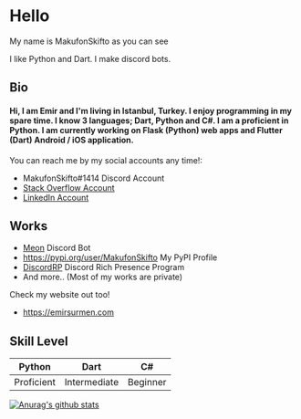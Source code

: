 # Hello

My name is MakufonSkifto as you can see

I like Python and Dart. I make discord bots.

## Bio

#### Hi, I am Emir and I'm living in Istanbul, Turkey. I enjoy programming in my spare time. I know 3 languages; Dart, Python and C#. I am a proficient in Python. I am currently working on Flask (Python) web apps and Flutter (Dart) Android / iOS application.

You can reach me by my social accounts any time!:
* MakufonSkifto#1414 Discord Account
* [Stack Overflow Account](https://stackoverflow.com/users/12920146/emir-s%c3%bcrmen)
* [LinkedIn Account](https://www.linkedin.com/in/emir-surmen/)

## Works
* [Meon](https://top.gg/bot/713066005911568424) Discord Bot
* https://pypi.org/user/MakufonSkifto My PyPI Profile
* [DiscordRP](https://github.com/MakufonSkifto/discordrp) Discord Rich Presence Program
* And more.. (Most of my works are private)

Check my website out too!
* https://emirsurmen.com

## Skill Level
| Python        | Dart           | C#             |
| ------------- |----------------|----------------|
| Proficient    | Intermediate   | Beginner       |

[![Anurag's github stats](https://github-readme-stats.vercel.app/api?username=makufonskifto&count_private=true&show_icons=true&theme=dark)](https://github.com/anuraghazra/github-readme-stats)
